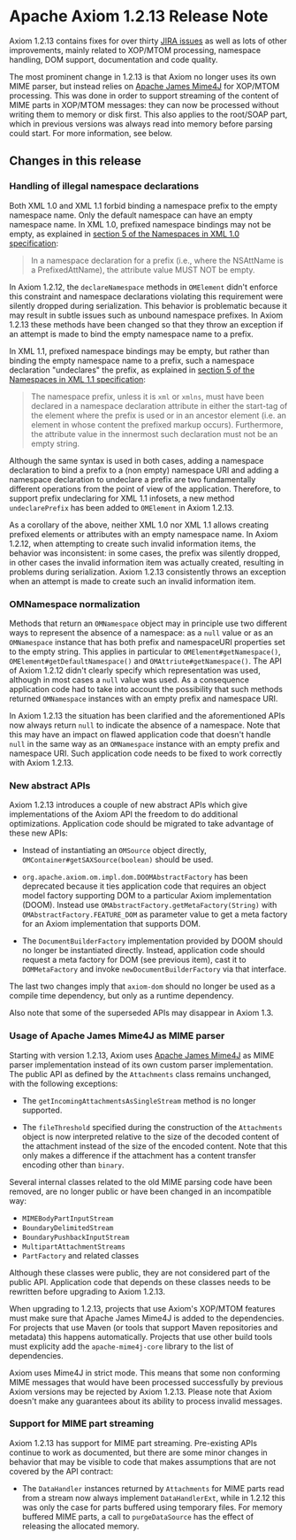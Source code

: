 Apache Axiom 1.2.13 Release Note
================================

Axiom 1.2.13 contains fixes for over thirty [JIRA issues][1] as well as lots of other improvements,
mainly related to XOP/MTOM processing, namespace handling, DOM support, documentation and code
quality.

The most prominent change in 1.2.13 is that Axiom no longer uses its own MIME parser, but instead
relies on [Apache James Mime4J][2] for XOP/MTOM processing. This was done in order to support
streaming of the content of MIME parts in XOP/MTOM messages: they can now be processed without
writing them to memory or disk first. This also applies to the root/SOAP part, which in previous
versions was always read into memory before parsing could start. For more information, see below.

Changes in this release
-----------------------

### Handling of illegal namespace declarations

Both XML 1.0 and XML 1.1 forbid binding a namespace prefix to the empty namespace name. Only the
default namespace can have an empty namespace name. In XML 1.0, prefixed namespace bindings may not
be empty, as explained in [section 5 of the Namespaces in XML 1.0 specification][3]:

> In a namespace declaration for a prefix (i.e., where the NSAttName is a PrefixedAttName), the
> attribute value MUST NOT be empty.

In Axiom 1.2.12, the `declareNamespace` methods in `OMElement` didn't enforce this constraint and
namespace declarations violating this requirement were silently dropped during serialization. This
behavior is problematic because it may result in subtle issues such as unbound namespace prefixes.
In Axiom 1.2.13 these methods have been changed so that they throw an exception if an attempt is
made to bind the empty namespace name to a prefix.

In XML 1.1, prefixed namespace bindings may be empty, but rather than binding the empty namespace
name to a prefix, such a namespace declaration "undeclares" the prefix, as explained in [section 5
of the Namespaces in XML 1.1 specification][4]:

> The namespace prefix, unless it is `xml` or `xmlns`, must have been declared in a namespace
> declaration attribute in either the start-tag of the element where the prefix is used or in an
> ancestor element (i.e. an element in whose content the prefixed markup occurs). Furthermore, the
> attribute value in the innermost such declaration must not be an empty string.

Although the same syntax is used in both cases, adding a namespace declaration to bind a prefix to a
(non empty) namespace URI and adding a namespace declaration to undeclare a prefix are two
fundamentally different operations from the point of view of the application. Therefore, to support
prefix undeclaring for XML 1.1 infosets, a new method `undeclarePrefix` has been added to
`OMElement` in Axiom 1.2.13.

As a corollary of the above, neither XML 1.0 nor XML 1.1 allows creating prefixed elements or
attributes with an empty namespace name. In Axiom 1.2.12, when attempting to create such invalid
information items, the behavior was inconsistent: in some cases, the prefix was silently dropped, in
other cases the invalid information item was actually created, resulting in problems during
serialization. Axiom 1.2.13 consistently throws an exception when an attempt is made to create such
an invalid information item.

### OMNamespace normalization

Methods that return an `OMNamespace` object may in principle use two different ways to represent the
absence of a namespace: as a `null` value or as an `OMNamespace` instance that has both prefix and
namespaceURI properties set to the empty string. This applies in particular to
`OMElement#getNamespace()`, `OMElement#getDefaultNamespace()` and `OMAttriute#getNamespace()`. The
API of Axiom 1.2.12 didn't clearly specify which representation was used, although in most cases a
`null` value was used. As a consequence application code had to take into account the possibility
that such methods returned `OMNamespace` instances with an empty prefix and namespace URI.

In Axiom 1.2.13 the situation has been clarified and the aforementioned APIs now always return
`null` to indicate the absence of a namespace. Note that this may have an impact on flawed
application code that doesn't handle `null` in the same way as an `OMNamespace` instance with an
empty prefix and namespace URI. Such application code needs to be fixed to work correctly with Axiom
1.2.13.

### New abstract APIs

Axiom 1.2.13 introduces a couple of new abstract APIs which give implementations of the Axiom API
the freedom to do additional optimizations. Application code should be migrated to take advantage of
these new APIs:

*   Instead of instantiating an `OMSource` object directly, `OMContainer#getSAXSource(boolean)`
    should be used.

*   `org.apache.axiom.om.impl.dom.DOOMAbstractFactory` has been deprecated because it ties
    application code that requires an object model factory supporting DOM to a particular Axiom
    implementation (DOOM). Instead use `OMAbstractFactory.getMetaFactory(String)` with
    `OMAbstractFactory.FEATURE_DOM` as parameter value to get a meta factory for an Axiom
    implementation that supports DOM.

*   The `DocumentBuilderFactory` implementation provided by DOOM should no longer be instantiated
    directly. Instead, application code should request a meta factory for DOM (see previous item),
    cast it to `DOMMetaFactory` and invoke `newDocumentBuilderFactory` via that interface.

The last two changes imply that `axiom-dom` should no longer be used as a compile time dependency,
but only as a runtime dependency.

Also note that some of the superseded APIs may disappear in Axiom 1.3.

### Usage of Apache James Mime4J as MIME parser

Starting with version 1.2.13, Axiom uses [Apache James Mime4J][2] as MIME parser implementation
instead of its own custom parser implementation. The public API as defined by the `Attachments`
class remains unchanged, with the following exceptions:

*   The `getIncomingAttachmentsAsSingleStream` method is no longer supported.

*   The `fileThreshold` specified during the construction of the `Attachments` object is now
    interpreted relative to the size of the decoded content of the attachment instead of the size of
    the encoded content. Note that this only makes a difference if the attachment has a content
    transfer encoding other than `binary`.

Several internal classes related to the old MIME parsing code have been removed, are no longer
public or have been changed in an incompatible way:

*   `MIMEBodyPartInputStream`
*   `BoundaryDelimitedStream`
*   `BoundaryPushbackInputStream`
*   `MultipartAttachmentStreams`
*   `PartFactory` and related classes

Although these classes were public, they are not considered part of the public API. Application code
that depends on these classes needs to be rewritten before upgrading to Axiom 1.2.13.

When upgrading to 1.2.13, projects that use Axiom's XOP/MTOM features must make sure that Apache
James Mime4J is added to the dependencies. For projects that use Maven (or tools that support Maven
repositories and metadata) this happens automatically. Projects that use other build tools must
explicity add the `apache-mime4j-core` library to the list of dependencies.

Axiom uses Mime4J in strict mode. This means that some non conforming MIME messages that would have
been processed successfully by previous Axiom versions may be rejected by Axiom 1.2.13. Please note
that Axiom doesn't make any guarantees about its ability to process invalid messages.

### Support for MIME part streaming

Axiom 1.2.13 has support for MIME part streaming. Pre-existing APIs continue to work as documented,
but there are some minor changes in behavior that may be visible to code that makes assumptions that
are not covered by the API contract:

*   The `DataHandler` instances returned by `Attachments` for MIME parts read from a stream now
    always implement `DataHandlerExt`, while in 1.2.12 this was only the case for parts buffered
    using temporary files. For memory buffered MIME parts, a call to `purgeDataSource` has the
    effect of releasing the allocated memory.

[1]: http://s.apache.org/axiom-changes-1.2.13
[2]: http://james.apache.org/mime4j/
[3]: http://www.w3.org/TR/2009/REC-xml-names-20091208/#ns-using
[4]: http://www.w3.org/TR/2006/REC-xml-names11-20060816/#ns-using
